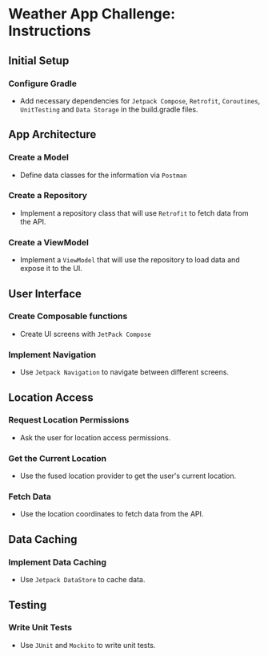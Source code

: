 # Weather App Challenge: Instructions

## Initial Setup
### Configure Gradle 
* Add necessary dependencies for `Jetpack Compose`, `Retrofit`, `Coroutines`, `UnitTesting` and `Data Storage` in the build.gradle files.

## App Architecture
### Create a Model
* Define data classes for the information via `Postman`
### Create a Repository
* Implement a repository class that will use `Retrofit` to fetch data from the API.
### Create a ViewModel
* Implement a `ViewModel` that will use the repository to load data and expose it to the UI.

## User Interface
### Create Composable functions  
* Create UI screens with `JetPack Compose`
### Implement Navigation 
* Use `Jetpack Navigation` to navigate between different screens.

##  Location Access
### Request Location Permissions 
* Ask the user for location access permissions.
### Get the Current Location 
* Use the fused location provider to get the user's current location.
### Fetch Data 
* Use the location coordinates to fetch data from the API.

## Data Caching
### Implement Data Caching
* Use `Jetpack DataStore` to cache data.

## Testing
### Write Unit Tests 
* Use `JUnit` and `Mockito` to write unit tests.